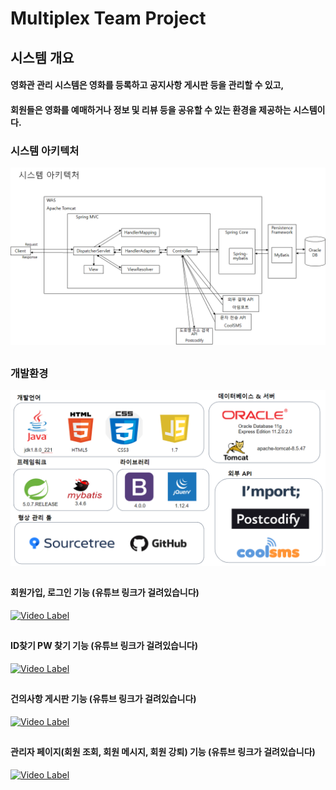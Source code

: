 # Multiplex Team Project

## 시스템 개요

#### 영화관 관리 시스템은 영화를 등록하고 공지사항 게시판 등을 관리할 수 있고,
#### 회원들은 영화를 예매하거나 정보 및 리뷰 등을 공유할 수 있는 환경을 제공하는 시스템이다.
  
### 시스템 아키텍처

![ex_screenshot](./src/main/webapp/resources/img/시스템아키텍처.png)
##  
  
### 개발환경
![ex_screenshot](./src/main/webapp/resources/img/개발환경.PNG)
##  

#### 회원가입, 로그인 기능 (유튜브 링크가 걸려있습니다)
[![Video Label](http://img.youtube.com/vi/VoiHSPIzyyo/0.jpg)](https://youtu.be/VoiHSPIzyyo)
##  
#### ID찾기 PW 찾기 기능 (유튜브 링크가 걸려있습니다)
[![Video Label](http://img.youtube.com/vi/2Niy4oaXF70/0.jpg)](https://youtu.be/2Niy4oaXF70)
##  
#### 건의사항 게시판 기능 (유튜브 링크가 걸려있습니다)
[![Video Label](http://img.youtube.com/vi/sxI2kVkmx7E/0.jpg)](https://youtu.be/sxI2kVkmx7E)
##  
#### 관리자 페이지(회원 조회, 회원 메시지, 회원 강퇴) 기능 (유튜브 링크가 걸려있습니다)
[![Video Label](http://img.youtube.com/vi/1zri-4qJKGo/0.jpg)](https://youtu.be/1zri-4qJKGo)
##  
